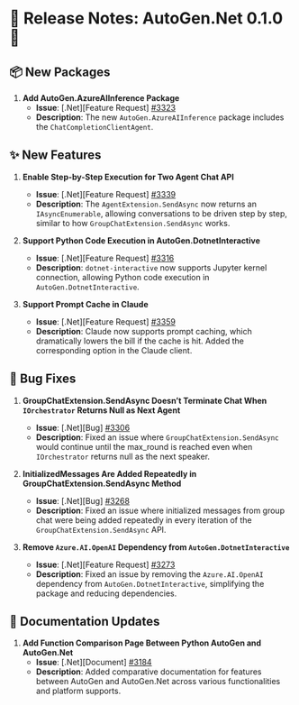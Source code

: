 # 🎉 Release Notes: AutoGen.Net 0.1.0 🎉

## 📦 New Packages

1. **Add AutoGen.AzureAIInference Package**
   - **Issue**: [.Net][Feature Request] [#3323](https://github.com/microsoft/autogen/issues/3323)
   - **Description**: The new `AutoGen.AzureAIInference` package includes the `ChatCompletionClientAgent`.

## ✨ New Features

1. **Enable Step-by-Step Execution for Two Agent Chat API**
   - **Issue**: [.Net][Feature Request] [#3339](https://github.com/microsoft/autogen/issues/3339)
   - **Description**: The `AgentExtension.SendAsync` now returns an `IAsyncEnumerable`, allowing conversations to be driven step by step, similar to how `GroupChatExtension.SendAsync` works.

2. **Support Python Code Execution in AutoGen.DotnetInteractive**
   - **Issue**: [.Net][Feature Request] [#3316](https://github.com/microsoft/autogen/issues/3316)
   - **Description**: `dotnet-interactive` now supports Jupyter kernel connection, allowing Python code execution in `AutoGen.DotnetInteractive`.

3. **Support Prompt Cache in Claude**
   - **Issue**: [.Net][Feature Request] [#3359](https://github.com/microsoft/autogen/issues/3359)
   - **Description**: Claude now supports prompt caching, which dramatically lowers the bill if the cache is hit. Added the corresponding option in the Claude client.

## 🐛 Bug Fixes

1. **GroupChatExtension.SendAsync Doesn’t Terminate Chat When `IOrchestrator` Returns Null as Next Agent**
   - **Issue**: [.Net][Bug] [#3306](https://github.com/microsoft/autogen/issues/3306)
   - **Description**: Fixed an issue where `GroupChatExtension.SendAsync` would continue until the max_round is reached even when `IOrchestrator` returns null as the next speaker.

2. **InitializedMessages Are Added Repeatedly in GroupChatExtension.SendAsync Method**
   - **Issue**: [.Net][Bug] [#3268](https://github.com/microsoft/autogen/issues/3268)
   - **Description**: Fixed an issue where initialized messages from group chat were being added repeatedly in every iteration of the `GroupChatExtension.SendAsync` API.

3. **Remove `Azure.AI.OpenAI` Dependency from `AutoGen.DotnetInteractive`**
   - **Issue**: [.Net][Feature Request] [#3273](https://github.com/microsoft/autogen/issues/3273)
   - **Description**: Fixed an issue by removing the `Azure.AI.OpenAI` dependency from `AutoGen.DotnetInteractive`, simplifying the package and reducing dependencies.

## 📄 Documentation Updates

1. **Add Function Comparison Page Between Python AutoGen and AutoGen.Net**
   - **Issue**: [.Net][Document] [#3184](https://github.com/microsoft/autogen/issues/3184)
   - **Description**: Added comparative documentation for features between AutoGen and AutoGen.Net across various functionalities and platform supports.